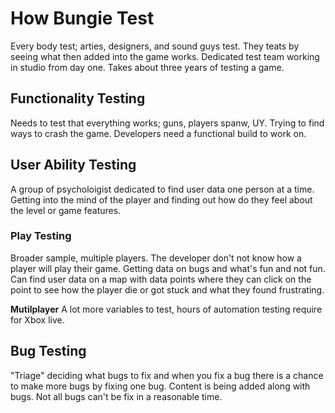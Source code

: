 # How Bungie Test
Every body test; arties, designers, and sound guys test. They teats by seeing what then added into the game works. Dedicated test team working in studio from day one. Takes about three years of testing a game. 

## Functionality Testing
Needs to test that everything works; guns, players spanw, UY. Trying to find ways to crash the game. Developers need a functional build to work on. 

## User Ability Testing
A group of psycholoigist dedicated to find user data one person at a time. Getting into the mind of the player and finding out how do they feel about the level or game features.

### Play Testing
Broader sample, multiple players. The developer don't not know how a player will play their game. Getting data on bugs and what's fun and not fun. Can find user data on a map with data points where they can click on the point to see how the player die or got stuck and what they found frustrating. 

**Mutilplayer**
 A lot more variables to test, hours of automation testing require for Xbox live. 

## Bug Testing
"Triage" deciding what bugs to fix and when you fix a bug there is a chance to make more bugs by fixing one bug. Content is being added along with bugs. Not all bugs can't be fix in a reasonable time.
